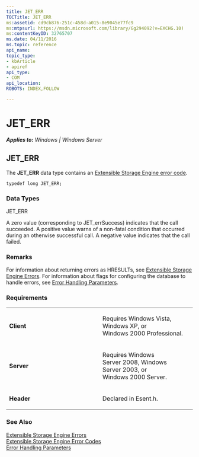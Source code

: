 ```yaml
---
title: JET_ERR
TOCTitle: JET_ERR
ms:assetid: cd9cb876-251c-458d-a015-8e9045e77fc9
ms:mtpsurl: https://msdn.microsoft.com/library/Gg294092(v=EXCHG.10)
ms:contentKeyID: 32765707
ms.date: 04/11/2016
ms.topic: reference
api_name: 
topic_type: 
- kbArticle
- apiref
api_type: 
- COM
api_location: 
ROBOTS: INDEX,FOLLOW

---
```


# JET_ERR


_**Applies to:** Windows | Windows Server_

## JET_ERR

The **JET_ERR** data type contains an [Extensible Storage Engine error code](./extensible-storage-engine-error-codes.md).

    typedef long JET_ERR;

### Data Types

JET_ERR

A zero value (corresponding to JET_errSuccess) indicates that the call succeeded. A positive value warns of a non-fatal condition that occurred during an otherwise successful call. A negative value indicates that the call failed.

### Remarks

For information about returning errors as HRESULTs, see [Extensible Storage Engine Errors](./extensible-storage-engine-errors.md). For information about flags for configuring the database to handle errors, see [Error Handling Parameters](./error-handling-parameters.md).

### Requirements

<table>
<colgroup>
<col style="width: 50%" />
<col style="width: 50%" />
</colgroup>
<tbody>
<tr class="odd">
<td><p><strong>Client</strong></p></td>
<td><p>Requires Windows Vista, Windows XP, or Windows 2000 Professional.</p></td>
</tr>
<tr class="even">
<td><p><strong>Server</strong></p></td>
<td><p>Requires Windows Server 2008, Windows Server 2003, or Windows 2000 Server.</p></td>
</tr>
<tr class="odd">
<td><p><strong>Header</strong></p></td>
<td><p>Declared in Esent.h.</p></td>
</tr>
</tbody>
</table>


### See Also

[Extensible Storage Engine Errors](./extensible-storage-engine-errors.md)  
[Extensible Storage Engine Error Codes](./extensible-storage-engine-error-codes.md)  
[Error Handling Parameters](./error-handling-parameters.md)